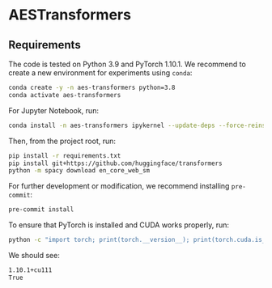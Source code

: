 # AESTransformers

## Requirements

The code is tested on Python 3.9 and PyTorch 1.10.1.
We recommend to create a new environment for experiments using `conda`:
```bash
conda create -y -n aes-transformers python=3.8
conda activate aes-transformers
```

For Jupyter Notebook, run:
```bash
conda install -n aes-transformers ipykernel --update-deps --force-reinstall
```

Then, from the project root, run:
```bash
pip install -r requirements.txt
pip install git+https://github.com/huggingface/transformers
python -m spacy download en_core_web_sm
```

For further development or modification, we recommend installing `pre-commit`:
```bash
pre-commit install
```

To ensure that PyTorch is installed and CUDA works properly, run:
```bash
python -c "import torch; print(torch.__version__); print(torch.cuda.is_available())"
```

We should see:
```bash
1.10.1+cu111
True
```
